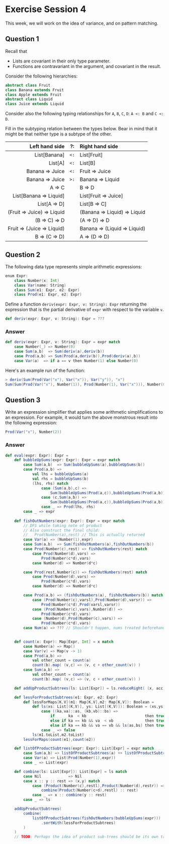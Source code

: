 # Exercise Session 4

This week, we will work on the idea of variance, and on pattern matching.

## Question 1

Recall that
- Lists are covariant in their only type parameter.
- Functions are contravariant in the argument, and covariant in the result.

Consider the following hierarchies:

```scala
abstract class Fruit
class Banana extends Fruit
class Apple extends Fruit
abstract class Liquid
class Juice extends Liquid
```

Consider also the following typing relationships for `A`, `B`, `C`, `D`: `A <: B` and `C <: D`.

Fill in the subtyping relation between the types below. Bear in mind that it might be that neither type is a subtype of the other.

| Left hand side             | ?:  | Right hand side              |
|                       ---: | --- | :---                         |
| List[Banana]               |`<:` | List[Fruit]                  |
| List[A]                    |`<:` | List[B]                      |
| Banana => Juice            |`<:` | Fruit => Juice               |
| Banana => Juice            |`>:` | Banana => Liquid             |
| A => C                     |`  ` | B => D                       |
| List[Banana => Liquid]     |`  ` | List[Fruit => Juice]         |
| List[A => D]               |`  ` | List[B => C]                 |
| (Fruit => Juice) => Liquid |`  ` | (Banana => Liquid) => Liquid |
| (B => C) => D              |`  ` | (A => D) => D                |
| Fruit => (Juice => Liquid) |`  ` | Banana => (Liquid => Liquid) |
| B => (C => D)              |`  ` | A => (D => D)                |

## Question 2

The following data type represents simple arithmetic expressions:

```scala
enum Expr:
    class Number(x: Int)
    class Var(name: String)
    class Sum(e1: Expr, e2: Expr)
    class Prod(e1: Expr, e2: Expr)
```

Define a function `deriv(expr: Expr, v: String): Expr` returning the expression that is the partial derivative of `expr` with respect to the variable `v`.

```scala
def deriv(expr: Expr, v: String): Expr = ???
```

### Answer
```scala 
def deriv(expr: Expr, v: String): Expr = expr match
    case Number(_) => Number(0)
    case Sum(a,b)  => Sum(deriv(a),deriv(b))
    case Prod(a,b) => Sum(Prod(a,deriv(b)),Prod(deriv(a),b))
    case Var(a)  => if a == v then Number(1) else Number(0)
```

Here's an example run of the function:

```scala
> deriv(Sum(Prod(Var("x"), Var("x")), Var("y")), "x")
Sum(Sum(Prod(Var("x"), Number(1)), Prod(Number(1), Var("x"))), Number(0))
```

## Question 3

Write an expression simplifier that applies some arithmetic simplifications to an expression. For example, it would turn the above monstrous result into the following expression:

```scala
Prod(Var("x"), Number(2))
```

### Answer
```scala
def eval(expr: Expr): Expr =
    def bubbleUpSums(expr: Expr): Expr = expr match
        case Sum(a,b)  => Sum(bubbleUpSums(a),bubbleUpSums(b))
        case Prod(a,b) =>
            val lhs = bubbleUpSums(a)
            val rhs = bubbleUpSums(b)
            (lhs, rhs) match
                case (Sum(a,b),c) =>
                    Sum(bubbleUpSums(Prod(a,c)),bubbleUpSums(Prod(a,b)))
                case (c,Sum(a,b)) =>
                    Sum(bubbleUpSums(Prod(a,c)),bubbleUpSums(Prod(a,b)))
                case _ => Prod(lhs, rhs)
        case _ => expr
        
    def fishOutNumbers(expr: Expr): Expr = expr match
        // DFS while taking note of product
        // Also construct the final child:
        //   Prod(Number(a),rest) // This is actually returned
        case Var(a) => (Number(1),expr)
        case Sum(a,b)  => Sum(fishOutNumbers(a),fishOutNumbers(b))
        case Prod(Number(c),rest) => fishOutNumbers(rest) match
            case Prod(Number(d),vars) => 
                Prod(Number(c*d),vars)
            case Number(d) => Number(d*c)

        case Prod(rest,Number(c)) => fishOutNumbers(rest) match
            case Prod(Number(d),vars) => 
                Prod(Number(c*d),vars)
            case Number(d) => Number(d*c)

        case Prod(a,b) => (fishOutNumbers(a), fishOutNumbers(b)) match
            case (Prod(Number(c),varsl),Prod(Number(d),varsr)) =>
                Prod(Number(c*d),Prod(varsl,varsr))
            case (Prod(Number(c),vars),Number(d)) =>
                Prod(Number(c*d),vars)
            case (Number(d),Prod(Number(c),vars)) =>
                Prod(Number(c*d),vars)
        case Num(a) => ??? // Shouldn't happen, nums treated beforehand

        
    def count(x: Expr): Map[Expr, Int] = x match
        case Number(a) => Map()
        case Var(v) => Map(v -> 1)
        case Prod(a,b) =>
            val other_count = count(a)
            count(b).map( (v,c) => (v, c + other_count(v)) )
        case Sum(a,b) => 
            val other_count = count(a)
            count(b).map( (v,c) => (v, c + other_count(v)) )

    def addUpProductSubtrees(ls: List[Expr]) = ls.reduceRight( (x, acc) => Sum(acc,x))

    def lessForProductSubtrees(e1: Expr, e2: Expr)
        def lessForMaps[K,V](m1: Map[K,V],m2: Map[K,V]): Boolean =
            def ls(xs: List[(K,V)], ys: List[(K,V)]): Boolean = (xs,ys) match
                case ((ka,va)::as, (kb,vb)::bs) =>
                    if      ka  < kb                          then true
                    else if ka == kb && va  < vb              then true
                    else if ka == kb && va == vb && ls(as,bs) then true
                case _ => false
            ls(m1.toList,m2.toList)
        lessForMaps(count(e1),count(e2))

    def listOfProductSubtrees(expr: Expr): List[Expr] = expr match
        case Sum(a,b) => listOfProductSubtrees(a) ++ listOfProductSubtrees(b)
        case Var(a) => List(Prod(Number(1),expr))
        case _ => List(expr)

    def combine(ls: List[Expr]): List[Expr] = ls match
        case Nil            => Nil
        case x :: y :: rest => (x,y) match
            case (Product(Number(c),restl),Product(Number(d),restr)) =>
                combine(Product(Number(c+d),restl) :: rest)
            case _ => x :: combine(y :: rest)
        case _ => ls

    addUpProductSubtrees(
        combine(
            listOfProductSubtrees(fishOutNumbers(bubbleUpSums(expr)))
                .sortWith(lessForProductSubtrees)
        )
    )
    // TODO: Perhaps the idea of product sub-trees should be its own trait
```
